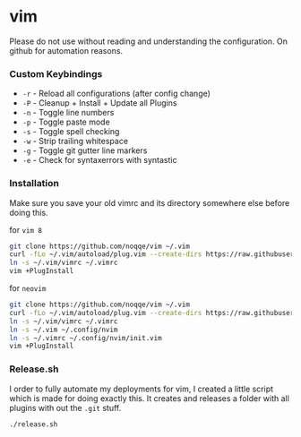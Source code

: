 # vim

Please do not use without reading and understanding the configuration.
On github for automation reasons.

### Custom Keybindings

* `-r` - Reload all configurations (after config change)
* `-P` - Cleanup + Install + Update all Plugins
* `-n` - Toggle line numbers
* `-p` - Toggle paste mode
* `-s` - Toggle spell checking
* `-w` - Strip trailing whitespace
* `-g` - Toggle git gutter line markers
* `-e` - Check for syntaxerrors with syntastic

### Installation

Make sure you save your old vimrc and its directory somewhere else before doing
this.

for `vim 8`

``` bash
git clone https://github.com/noqqe/vim ~/.vim
curl -fLo ~/.vim/autoload/plug.vim --create-dirs https://raw.githubusercontent.com/junegunn/vim-plug/master/plug.vim
ln -s ~/.vim/vimrc ~/.vimrc
vim +PlugInstall
```

for `neovim`

``` bash
git clone https://github.com/noqqe/vim ~/.vim
curl -fLo ~/.vim/autoload/plug.vim --create-dirs https://raw.githubusercontent.com/junegunn/vim-plug/master/plug.vim
ln -s ~/.vim/vimrc ~/.vimrc
ln -s ~/.vim ~/.config/nvim
ln -s ~/.vimrc ~/.config/nvim/init.vim
vim +PlugInstall
```

### Release.sh

I order to fully automate my deployments for vim, I created a little script
which is made for doing exactly this. It creates and releases a folder with
all plugins with out the `.git` stuff.

``` bash
./release.sh
```
